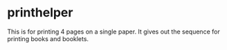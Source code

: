 # printhelper

This is for printing 4 pages on a single paper. It gives out the sequence for printing books and booklets.
